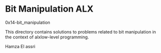 # Bit Manipulation ALX

0x14-bit_manipulation

This directory contains solutions to problems related to bit manipulation in the context of alxlow-level programming.

Hamza El assri
